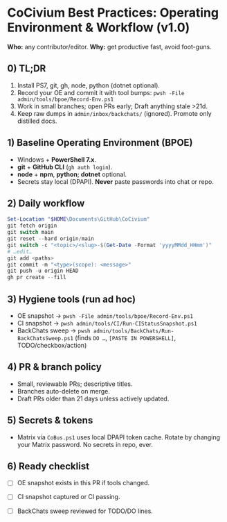 # CoCivium Best Practices: Operating Environment & Workflow (v1.0)

**Who:** any contributor/editor.  **Why:** get productive fast, avoid foot-guns.

## 0) TL;DR
1) Install PS7, git, gh, node, python (dotnet optional).
2) Record your OE and commit it with tool bumps:  `pwsh -File admin/tools/bpoe/Record-Env.ps1`
3) Work in small branches; open PRs early; Draft anything stale >21d.
4) Keep raw dumps in `admin/inbox/backchats/` (ignored). Promote only distilled docs.

## 1) Baseline Operating Environment (BPOE)
- Windows + **PowerShell 7.x**.
- **git** + **GitHub CLI** (`gh auth login`).
- **node** + **npm**, **python**; **dotnet** optional.
- Secrets stay local (DPAPI). **Never** paste passwords into chat or repo.

## 2) Daily workflow
```powershell
Set-Location "$HOME\Documents\GitHub\CoCivium"
git fetch origin
git switch main
git reset --hard origin/main
git switch -c "<topic>/<slug>-$(Get-Date -Format 'yyyyMMdd_HHmm')"
# …edit…
git add <paths>
git commit -m "<type>(scope): <message>"
git push -u origin HEAD
gh pr create --fill
```

## 3) Hygiene tools (run ad hoc)
- OE snapshot → `pwsh -File admin/tools/bpoe/Record-Env.ps1`
- CI snapshot → `pwsh admin/tools/CI/Run-CIStatusSnapshot.ps1`
- BackChats sweep → `pwsh admin/tools/BackChats/Run-BackChatsSweep.ps1` (finds `DO …`, `[PASTE IN POWERSHELL]`, TODO/checkbox/action)

## 4) PR & branch policy
- Small, reviewable PRs; descriptive titles.
- Branches auto-delete on merge.
- Draft PRs older than 21 days unless actively updated.

## 5) Secrets & tokens
- Matrix via `CoBus.ps1` uses local DPAPI token cache. Rotate by changing your Matrix password. No secrets in repo, ever.

## 6) Ready checklist
- [ ] OE snapshot exists in this PR if tools changed.
- [ ] CI snapshot captured or CI passing.
- [ ] BackChats sweep reviewed for TODO/DO lines.

